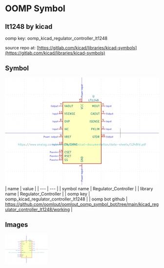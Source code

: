 # OOMP Symbol  
## lt1248  by kicad  
  
oomp key: oomp_kicad_regulator_controller_lt1248  
  
source repo at: [https://gitlab.com/kicad/libraries/kicad-symbols](https://gitlab.com/kicad/libraries/kicad-symbols)  
## Symbol  
  
[![working.png](working_600.png)](working.png)  
| name | value | 
| --- | --- | 
| symbol name | Regulator_Controller | 
| library name | Regulator_Controller | 
| oomp key | oomp_kicad_regulator_controller_lt1248 | 
| oomp bot github | https://github.com/oomlout/oomlout_oomp_symbol_bot/tree/main/kicad_regulator_controller_lt1248/working | 
## Images  
  
[![working.png](working_140.png)](working.png)  
